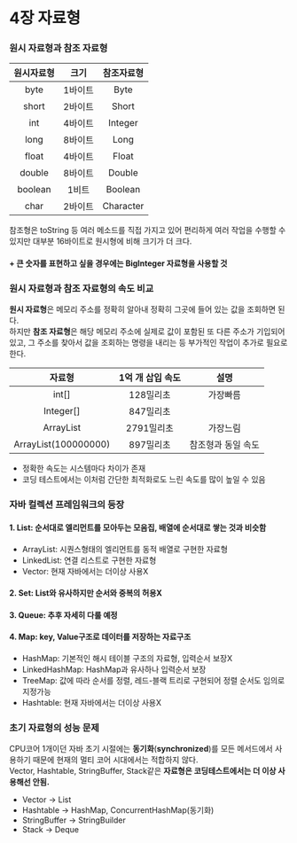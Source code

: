 # 4장 자료형
### 원시 자료형과 참조 자료형

|  원시자료형  |  크기  |   참조자료형   |
|:-------:|:----:|:---------:|
|  byte   | 1바이트 |   Byte    |
|  short  | 2바이트 |   Short   |
|   int   | 4바이트 |  Integer  |
|  long   | 8바이트 |   Long    |
|  float  | 4바이트 |   Float   |
| double  | 8바이트 |  Double   |
| boolean | 1비트  |  Boolean  |
|  char   | 2바이트 | Character |

참조형은 toString 등 여러 메소드를 직접 가지고 있어 편리하게 여러 작업을 수행할 수 있지만 대부분 16바이트로 원시형에 비해 크기가 더 크다.<br>

#### + 큰 숫자를 표현하고 싶을 경우에는 BigInteger 자료형을 사용할 것

### 원시 자료형과 참조 자료형의 속도 비교
**원시 자료형**은 메모리 주소를 정확히 알아내 정확히 그곳에 들어 있는 값을 조회하면 된다. <br>
하지만 **참조 자료형**은 해당 메모리 주소에 실제로 값이 포함된 또 다른 주소가 기입되어 있고, 그 주소를 찾아서 값을 조회하는 명령을 내리는 등 부가적인 작업이 추가로 필요로 한다.

|              자료형              | 1억 개 삽입 속도 |     설명      |
|:-----------------------------:|:----------:|:-----------:|
|             int[]             |   128밀리초   |    가장빠름     |
|           Integer[]           |   847밀리초   |             |
|      ArrayList<Integer>       |  2791밀리초   |    가장느림     |
| ArrayList<Integer>(100000000) |   897밀리초   | 참조형과 동일 속도  |
* 정확한 속도는 시스템마다 차이가 존재
* 코딩 테스트에서는 이처럼 간단한 최적화로도 느린 속도를 많이 높일 수 있음

### 자바 컬렉션 프레임워크의 등장
#### 1. List: 순서대로 엘리먼트를 모아두는 모음집, 배열에 순서대로 쌓는 것과 비슷함
* ArrayList: 시퀀스형태의 엘리먼트를 동적 배열로 구현한 자료형
* LinkedList: 연결 리스트로 구현한 자료형
* Vector: 현재 자바에서는 더이상 사용X
#### 2. Set: List와 유사하지만 순서와 중복의 허용X
#### 3. Queue: 추후 자세히 다룰 예정
#### 4. Map: key, Value구조로 데이터를 저장하는 자료구조
* HashMap: 기본적인 해시 테이블 구조의 자료형, 입력순서 보장X
* LinkedHashMap: HashMap과 유사하나 입력순서 보장
* TreeMap: 값에 따라 순서를 정렬, 레드-블랙 트리로 구현되어 정렬 순서도 임의로 지정가능
* Hashtable: 현재 자바에서는 더이상 사용X

### 초기 자료형의 성능 문제
CPU코어 1개이던 자바 초기 시절에는 **동기화**(**synchronized**)를 모든 메서드에서 사용하기 때문에 현재의 멀티 코어 시대에서는 적합하지 않다.<br>
Vector, Hashtable, StringBuffer, Stack같은  **자료형은 코딩테스트에서는 더 이상 사용해선 안됨.**
* Vector -> List
* Hashtable -> HashMap, ConcurrentHashMap(동기화)
* StringBuffer -> StringBuilder
* Stack -> Deque
